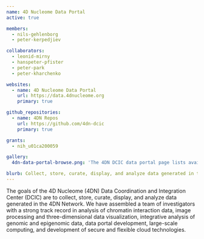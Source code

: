 ```yaml
---
name: 4D Nucleome Data Portal
active: true

members:
  - nils-gehlenborg
  - peter-kerpedjiev

collaborators:
  - leonid-mirny
  - hanspeter-pfister
  - peter-park
  - peter-kharchenko

websites:
  - name: 4D Nucleome Data Portal
    url: https://data.4dnucleome.org
    primary: true

github_repositories:
  - name: 4DN Repos
    url: https://github.com/4dn-dcic
    primary: true

grants:
  - nih_u01ca200059

gallery:
  4dn-data-portal-browse.png: 'The 4DN DCIC data portal page lists available datasets and their associated metadata'

blurb: Collect, store, curate, display, and analyze data generated in the 4DN Network.
---
```


The goals of the 4D Nucleome (4DN) Data Coordination and Integration Center (DCIC) are to collect, store, curate, display, and analyze data generated in the 4DN Network. We have assembled a team of investigators with a strong track record in analysis of chromatin interaction data, image processing and three-dimensional data visualization, integrative analysis of genomic and epigenomic data, data portal development, large-scale computing, and development of secure and flexible cloud technologies.
